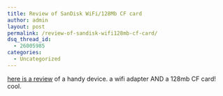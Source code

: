 ```yaml
---
title: Review of SanDisk WiFi/128Mb CF card
author: admin
layout: post
permalink: /review-of-sandisk-wifi128mb-cf-card/
dsq_thread_id:
  - 26005985
categories:
  - Uncategorized
---
```

[here is a review][1] of a handy device. a wifi adapter AND a 128mb CF card! cool.

 [1]: http://www.compu2go.com/connectplus.html